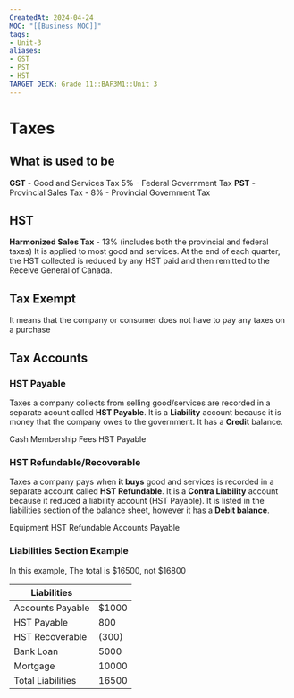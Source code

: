```yaml
---
CreatedAt: 2024-04-24
MOC: "[[Business MOC]]"
tags:
- Unit-3
aliases:
- GST
- PST
- HST
TARGET DECK: Grade 11::BAF3M1::Unit 3
---
```

# Taxes
## What is used to be
**GST** - Good and Services Tax 5% - Federal Government Tax
**PST** - Provincial Sales Tax - 8% - Provincial Government Tax

## HST
**Harmonized Sales Tax** - 13% (includes both the provincial and federal taxes)
It is applied to most good and services. At the end of each quarter, the HST collected is reduced by any HST paid and then remitted to the Receive General of Canada.
<!--ID: 1718216451499-->


## Tax Exempt
It means that the company or consumer does not have to pay any taxes on a purchase
## Tax Accounts
### HST Payable
Taxes a company collects from  selling good/services are recorded in a separate acount called **HST Payable**. It is a **Liability** account because it is money that the company owes to the government. It has a **Credit** balance.

Cash
Membership Fees
HST Payable


### HST Refundable/Recoverable
Taxes a company pays when **it buys** good and services is recorded in a separate account called **HST Refundable**. It is a **Contra Liability** account because it reduced a liability account (HST Payable). It is listed in the liabilities section of the balance sheet, however it has a **Debit balance**.

Equipment
HST Refundable
Accounts Payable

### Liabilities Section Example
In this example, The total is $16500, not $16800

| Liabilities       |       |
| ----------------- | ----- |
| Accounts Payable  | $1000 |
| HST Payable       | 800   |
| HST Recoverable   | (300) |
| Bank Loan         | 5000  |
| Mortgage          | 10000 |
| Total Liabilities | 16500 |
